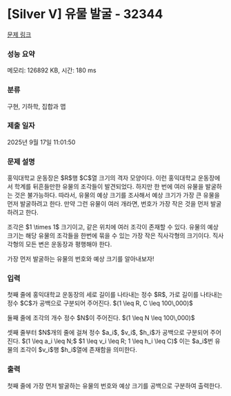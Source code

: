 # [Silver V] 유물 발굴 - 32344 

[문제 링크](https://www.acmicpc.net/problem/32344) 

### 성능 요약

메모리: 126892 KB, 시간: 180 ms

### 분류

구현, 기하학, 집합과 맵

### 제출 일자

2025년 9월 17일 11:01:50

### 문제 설명

<p>홍익대학교 운동장은 $R$행 $C$열 크기의 격자 모양이다. 이런 홍익대학교 운동장에서 학계를 뒤흔들만한 유물의 조각들이 발견되었다. 하지만 한 번에 여러 유물을 발굴하는 것은 불가능하다. 따라서, 유물의 예상 크기를 조사해서 예상 크기가 가장 큰 유물을 먼저 발굴하려고 한다. 만약 그런 유물이 여러 개라면, 번호가 가장 작은 것을 먼저 발굴하려고 한다.</p>

<p>조각은 $1 \times 1$ 크기이고, 같은 위치에 여러 조각이 존재할 수 있다. 유물의 예상 크기는 해당 유물의 조각들을 한번에 묶을 수 있는 가장 작은 직사각형의 크기이다. 직사각형의 모든 변은 운동장과 평행해야 한다.</p>

<p>가장 먼저 발굴하는 유물의 번호와 예상 크기를 알아내보자!</p>

### 입력 

 <p>첫째 줄에 홍익대학교 운동장의 세로 길이를 나타내는 정수 $R$, 가로 길이를 나타내는 정수 $C$가 공백으로 구분되어 주어진다. $(1 \leq R, C \leq 100\,000)$</p>

<p>둘째 줄에 조각의 개수 정수 $N$이 주어진다. $(1 \leq N \leq 100\,000)$</p>

<p>셋째 줄부터 $N$개의 줄에 걸쳐 정수 $a_i$, $v_i$, $h_i$가 공백으로 구분되어 주어진다. $(1 \leq a_i \leq N;$ $1 \leq v_i \leq R; 1 \leq h_i \leq C)$ 이는 $a_i$번 유물의 조각이 $v_i$행 $h_i$열에 존재함을 의미한다.</p>

### 출력 

 <p>첫째 줄에 가장 먼저 발굴하는 유물의 번호와 예상 크기를 공백으로 구분하여 출력한다.</p>

